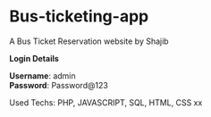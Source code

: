 # Bus-ticketing-app
A Bus Ticket Reservation website by Shajib

**Login Details**

**Username**: admin <br>
**Password**: Password@123

Used Techs: PHP, JAVASCRIPT, SQL, HTML, CSS
xx


